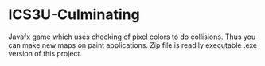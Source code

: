 # ICS3U-Culminating
Javafx game which uses checking of pixel colors to do collisions. Thus you can make new maps on paint applications.
Zip file is readily executable .exe version of this project.
